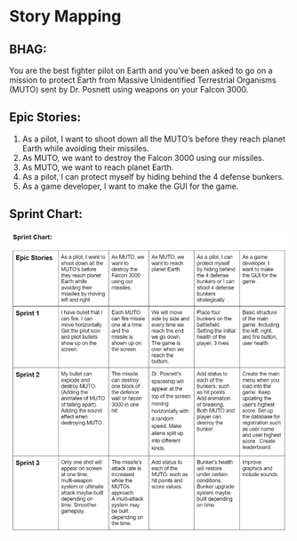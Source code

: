 # Story Mapping

## BHAG:
You are the best fighter pilot on Earth and you’ve been asked to go on a mission to protect Earth from Massive Unidentified Terrestrial Organisms (MUTO) sent by Dr. Posnett using weapons on your Falcon 3000.

## Epic Stories:
1. As a pilot, I want to shoot down all the MUTO’s before they reach planet Earth while avoiding their missiles.
2. As MUTO, we want to destroy the Falcon 3000 using our missiles.
3. As MUTO, we want to reach planet Earth.
4. As a pilot, I can protect myself by hiding behind the 4 defense bunkers.
5. As a game developer, I want to make the GUI for the game.

## Sprint Chart:
![Alt Text](https://github.com/ecs160ss12019/StackOverflow/blob/master/SprintChart.png)

